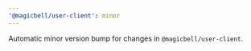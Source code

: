 ```yaml
---
'@magicbell/user-client': minor
---
```


Automatic minor version bump for changes in `@magicbell/user-client`.
